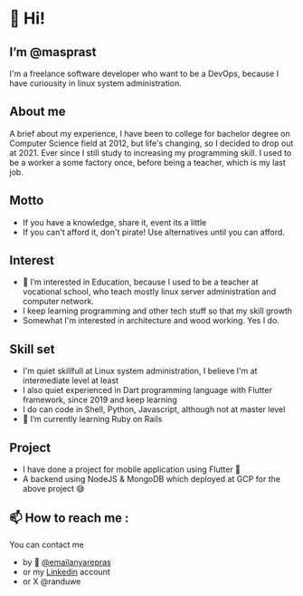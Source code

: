 # 👋 Hi!
## I’m @masprast
I'm a freelance software developer who want to be a DevOps, because I have curiousity in linux system administration.

## About me
A brief about my experience, I have been to college for bachelor degree on Computer Science field at 2012, but life's changing, so I decided to drop out at 2021. Ever since I still study to increasing my programming skill. I used to be a worker a some factory once, before being a teacher, which is my last job.

## Motto
- If you have a knowledge, share it, event its a little
- If you can't afford it, don't pirate! Use alternatives until you can afford.

## Interest
- 👀 I’m interested in Education, because I used to be a teacher at vocational school, who teach mostly linux server administration and computer network.
- I keep learning programming and other tech stuff so that my skill growth
- Somewhat I'm interested in architecture and wood working. Yes I do.

## Skill set
- I'm quiet skillfull at Linux system administration, I believe I'm at intermediate level at least
- I also quiet experienced in Dart programming language with Flutter framework, since 2019 and keep learning
- I do can code in Shell, Python, Javascript, although not at master level
- 🌱 I’m currently learning Ruby on Rails

## Project
- I have done a project for mobile application using Flutter 📱
- A backend using NodeJS & MongoDB which deployed at GCP for the above project 😅

## 📫 How to reach me :
You can contact me
- by 📧 [@emailanyarepras](mailto:emailanyarepras@gmail.com)
- or my [Linkedin](https://www.linkedin.com/in/masprast) account
- or X @randuwe
